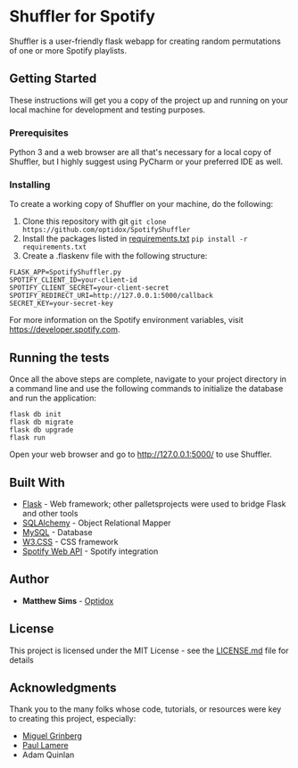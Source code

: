 # Shuffler for Spotify

Shuffler is a user-friendly flask webapp for creating random permutations of one or more Spotify playlists.

## Getting Started

These instructions will get you a copy of the project up and running on your local machine for development and testing purposes.

### Prerequisites

Python 3 and a web browser are all that's necessary for a local copy of Shuffler, but I highly suggest using PyCharm or your preferred IDE as well.

### Installing

To create a working copy of Shuffler on your machine, do the following:

1. Clone this repository with git
```git clone https://github.com/optidox/SpotifyShuffler```
2. Install the packages listed in [requirements.txt](requirements.txt)
```pip install -r requirements.txt```
3. Create a .flaskenv file with the following structure:

```
FLASK_APP=SpotifyShuffler.py
SPOTIFY_CLIENT_ID=your-client-id
SPOTIFY_CLIENT_SECRET=your-client-secret
SPOTIFY_REDIRECT_URI=http://127.0.0.1:5000/callback
SECRET_KEY=your-secret-key
```

For more information on the Spotify environment variables, visit https://developer.spotify.com.

## Running the tests

Once all the above steps are complete, navigate to your project directory in a command line and use the following commands to initialize the database and run the application:

```
flask db init
flask db migrate
flask db upgrade
flask run
```

Open your web browser and go to http://127.0.0.1:5000/ to use Shuffler.

## Built With

* [Flask](https://flask.palletsprojects.com/en/1.1.x/) - Web framework; other palletsprojects were used to bridge Flask and other tools
* [SQLAlchemy](https://www.sqlalchemy.org/) - Object Relational Mapper
* [MySQL](https://dev.mysql.com/doc/) - Database
* [W3.CSS](https://www.w3schools.com/w3css/) - CSS framework
* [Spotify Web API](https://developer.spotify.com/documentation/web-api/) - Spotify integration

## Author

* **Matthew Sims** - [Optidox](https://github.com/Optidox)

## License

This project is licensed under the MIT License - see the [LICENSE.md](LICENSE.md) file for details

## Acknowledgments

Thank you to the many folks whose code, tutorials, or resources were key to creating this project, especially:
* [Miguel Grinberg](https://github.com/miguelgrinberg)
* [Paul Lamere](https://github.com/plamere)
* Adam Quinlan

